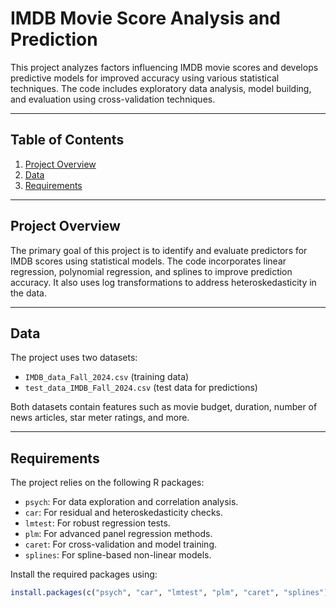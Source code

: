 # IMDB Movie Score Analysis and Prediction

This project analyzes factors influencing IMDB movie scores and develops predictive models for improved accuracy using various statistical techniques. The code includes exploratory data analysis, model building, and evaluation using cross-validation techniques.

---

## Table of Contents
1. [Project Overview](#project-overview)
2. [Data](#data)
3. [Requirements](#requirements)


---

## Project Overview

The primary goal of this project is to identify and evaluate predictors for IMDB scores using statistical models. The code incorporates linear regression, polynomial regression, and splines to improve prediction accuracy. It also uses log transformations to address heteroskedasticity in the data.

---

## Data

The project uses two datasets:
- `IMDB_data_Fall_2024.csv` (training data)
- `test_data_IMDB_Fall_2024.csv` (test data for predictions)

Both datasets contain features such as movie budget, duration, number of news articles, star meter ratings, and more.

---

## Requirements

The project relies on the following R packages:
- `psych`: For data exploration and correlation analysis.
- `car`: For residual and heteroskedasticity checks.
- `lmtest`: For robust regression tests.
- `plm`: For advanced panel regression methods.
- `caret`: For cross-validation and model training.
- `splines`: For spline-based non-linear models.

Install the required packages using:
```R
install.packages(c("psych", "car", "lmtest", "plm", "caret", "splines"))
